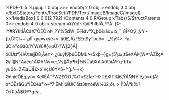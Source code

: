 %PDF-1. 5 %µµµµ 1 0 obj >>> endobj 2 0 obj > endobj 3 0 obj >/ExtGState>/Font>/ProcSet\[/PDF/Text/ImageB/ImageC/ImageI\] >>/MediaBox\[ 0 0 612 792\] /Contents 4 0 R/Group>/Tabs/S/StructParents 0>> endobj 4 0 obj > stream x¥\\YoI~7àÿPhÌbIÀ,³îªÅ\` \[¢-lY#RÝktÏÅCâX"ÕEÒ½Þ\_?Y%5dW\_É·ïêãv³X¿þõí»ãq±¼\_¯\_ßÎ÷Oÿ|;ÿñ´~{µ¸ÛîÇí~÷·¿ïÏÏ·gypwxýê÷×¯â0£,Ã¿°ÈËq$y¨þcõ> ¯\_½ý¼>. ²à|üC½"òGã0/lYW¥ú#§»uÙ}?W|2§Á|óúU¤ª¼ÌÂ¢æjÐ8¸Ãe¢×\_¿úuÿÌÿþúÕDML>«Sxþ~}g×{5¹µ±:t$eXÁÞ;WÞ^ÁZÏ¦çÁØ/iÍ§NTÄaëq^À©ô³Áv=e:¸Vÿ§Ãp¶+|­¾NÛa9XÀÁ0\\lïîÅ®\`q³bTa!ýu0ò=ZÆaÛÏÎ£xð´VçU0Ý×5¬º\[µ¹~÷x}ØñníêÕÈ;µy{= Ke¥ÊÃ¨²WZ£ÒÖ(%O=£ZÌæT-Þ¤EXÍTïQ6¸ÝÃÑNê´ê¿ù=ü\]Ã!ø\*ÓËzåGúº!È0éà³½~³7:ÈM:ÌôÍÚK¹õ¤3#¢óéW¼ü2,ó). > Î'3Å³k%?Ó÷ÞùÅ$O®?g:s:¸